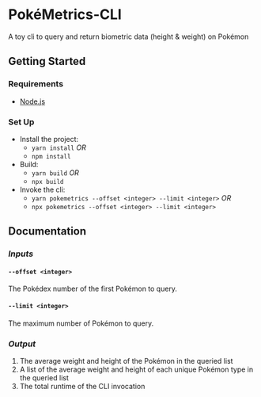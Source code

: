 # PokéMetrics-CLI

A toy cli to query and return biometric data (height & weight) on Pokémon

## Getting Started

### Requirements

- [Node.js](https://nodejs.org/en/)

### Set Up

- Install the project:
  - `yarn install` *OR*
  - `npm install`
- Build:
  - `yarn build` *OR*
  - `npx build`
- Invoke the cli:
  - `yarn pokemetrics --offset <integer> --limit <integer>` *OR*
  - `npx pokemetrics --offset <integer> --limit <integer>`

## **Documentation**

### *Inputs*

#### `--offset <integer>`

The Pokédex number of the first Pokémon to query.

#### `--limit <integer>`

The maximum number of Pokémon to query.

### *Output*

1. The average weight and height of the Pokémon in the queried list
2. A list of the average weight and height of each unique Pokémon type in the queried list
3. The total runtime of the CLI invocation
